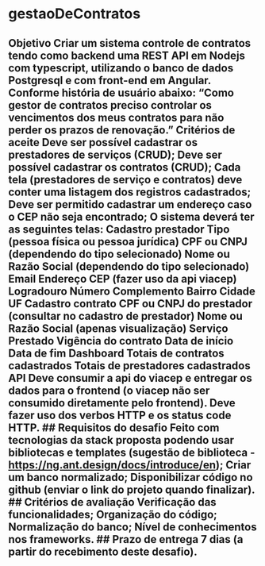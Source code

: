 # gestaoDeContratos
## Objetivo  Criar um sistema controle de contratos tendo como backend uma REST API em Nodejs com typescript, utilizando o banco de dados Postgresql e com front-end em Angular. Conforme história de usuário abaixo:  “Como gestor de contratos preciso controlar os vencimentos dos meus contratos para não perder os prazos de renovação.”  Critérios de aceite Deve ser possível cadastrar os prestadores de serviços (CRUD); Deve ser possível cadastrar os contratos (CRUD); Cada tela (prestadores de serviço e contratos) deve conter uma listagem dos registros cadastrados; Deve ser permitido cadastrar um endereço caso o CEP não seja encontrado;  O sistema deverá ter as seguintes telas: Cadastro prestador Tipo (pessoa física ou pessoa jurídica) CPF ou CNPJ (dependendo do tipo selecionado) Nome ou Razão Social (dependendo do tipo selecionado) Email Endereço CEP (fazer uso da api viacep) Logradouro  Número  Complemento Bairro Cidade UF  Cadastro contrato CPF ou CNPJ do prestador (consultar no cadastro de prestador) Nome ou Razão Social (apenas visualização) Serviço Prestado  Vigência do contrato Data de início  Data de fim     Dashboard Totais de contratos  cadastrados Totais de prestadores cadastrados  API  Deve consumir a api do viacep e entregar os dados para o frontend (o viacep não ser consumido diretamente pelo frontend). Deve fazer uso dos verbos HTTP e os status code HTTP.   ## Requisitos do desafio  Feito com tecnologias da stack proposta podendo usar bibliotecas e templates (sugestão de biblioteca - https://ng.ant.design/docs/introduce/en); Criar um banco normalizado; Disponibilizar código no github (enviar o link do projeto quando finalizar).  ## Critérios de avaliação  Verificação das funcionalidades; Organização do código; Normalização do banco; Nível de conhecimentos nos frameworks.   ## Prazo de entrega 7 dias (a partir do recebimento deste desafio). 

